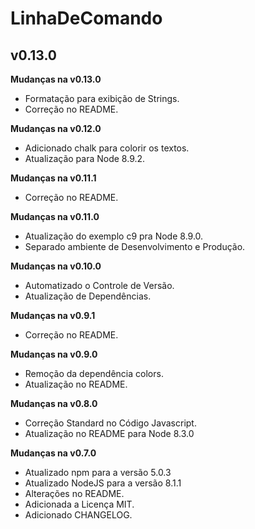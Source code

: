 # LinhaDeComando #
## v0.13.0 ##

**Mudanças na v0.13.0**

- Formatação para exibição de Strings.
- Correção no README.

**Mudanças na v0.12.0**

- Adicionado chalk para colorir os textos.
- Atualização para Node 8.9.2.

**Mudanças na v0.11.1**

- Correção no README.

**Mudanças na v0.11.0**

- Atualização do exemplo c9 pra Node 8.9.0.
- Separado ambiente de Desenvolvimento e Produção.

**Mudanças na v0.10.0**

- Automatizado o Controle de Versão.
- Atualização de Dependências.

**Mudanças na v0.9.1**

- Correção no README.

**Mudanças na v0.9.0**

- Remoção da dependência colors.
- Atualização no README.

**Mudanças na v0.8.0**

- Correção Standard no Código Javascript.
- Atualização no README para Node 8.3.0

**Mudanças na v0.7.0**

- Atualizado npm para a versão 5.0.3
- Atualizado NodeJS para a versão 8.1.1
- Alterações no README.
- Adicionada a Licença MIT.
- Adicionado CHANGELOG.